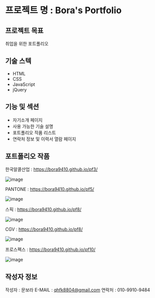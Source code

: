 # 프로젝트 명 : Bora's Portfolio

## 프로젝트 목표
취업을 위한 포트폴리오

## 기술 스텍
- HTML
- CSS
- JavaScript
- jQuery

## 기능 및 섹션
- 자기소개 페이지
- 사용 가능한 기술 설명
- 포트폴리오 작품 리스트
- 연락처 정보 및 이력서 열람 페이지

## 포트폴리오 작품
한국알콜산업 : https://bora9410.github.io/pf3/

![image](https://github.com/bora9410/portfolio/assets/142555231/50ada7a1-a4f7-47e3-a87d-b51d7dc082c1)

PANTONE : https://bora9410.github.io/pf5/

![image](https://github.com/bora9410/portfolio/assets/142555231/67cad6e8-aade-433e-98a9-36b25da97897)

스픽 : https://bora9410.github.io/pf8/

![image](https://github.com/bora9410/portfolio/assets/142555231/8616a279-4524-4a94-a007-2d2ed1fd25a9)

CGV : https://bora9410.github.io/pf8/

![image](https://github.com/bora9410/portfolio/assets/142555231/2c7568bc-ced6-4c03-8727-81fd549ef77a)

프로스펙스 : https://bora9410.github.io/pf10/

![image](https://github.com/bora9410/portfolio/assets/142555231/f3b1613a-dc74-4dcf-9d6c-008a88026169)

## 작성자 정보
작성자 : 문보라
E-MAIL : qhfk8804@gmail.com
연락처 : 010-9910-9484
